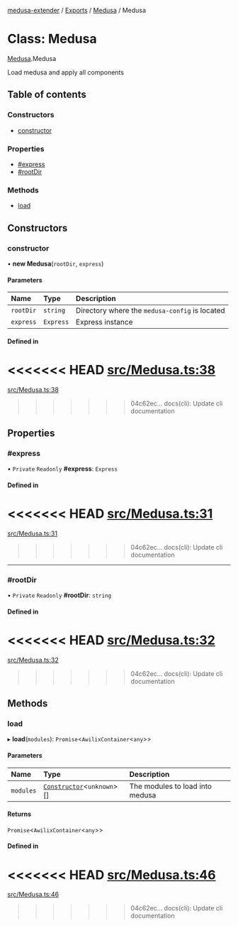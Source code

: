 [medusa-extender](../README.md) / [Exports](../modules.md) / [Medusa](../modules/Medusa.md) / Medusa

# Class: Medusa

[Medusa](../modules/Medusa.md).Medusa

Load medusa and apply all components

## Table of contents

### Constructors

- [constructor](Medusa.Medusa-1.md#constructor)

### Properties

- [#express](Medusa.Medusa-1.md##express)
- [#rootDir](Medusa.Medusa-1.md##rootdir)

### Methods

- [load](Medusa.Medusa-1.md#load)

## Constructors

### constructor

• **new Medusa**(`rootDir`, `express`)

#### Parameters

| Name | Type | Description |
| :------ | :------ | :------ |
| `rootDir` | `string` | Directory where the `medusa-config` is located |
| `express` | `Express` | Express instance |

#### Defined in

<<<<<<< HEAD
[src/Medusa.ts:38](https://github.com/adrien2p/medusa-extender/blob/8d611e7/src/Medusa.ts#L38)
=======
[src/Medusa.ts:38](https://github.com/adrien2p/medusa-extender/blob/b9aa690/src/Medusa.ts#L38)
>>>>>>> 04c62ec... docs(cli): Update cli documentation

## Properties

### #express

• `Private` `Readonly` **#express**: `Express`

#### Defined in

<<<<<<< HEAD
[src/Medusa.ts:31](https://github.com/adrien2p/medusa-extender/blob/8d611e7/src/Medusa.ts#L31)
=======
[src/Medusa.ts:31](https://github.com/adrien2p/medusa-extender/blob/b9aa690/src/Medusa.ts#L31)
>>>>>>> 04c62ec... docs(cli): Update cli documentation

___

### #rootDir

• `Private` `Readonly` **#rootDir**: `string`

#### Defined in

<<<<<<< HEAD
[src/Medusa.ts:32](https://github.com/adrien2p/medusa-extender/blob/8d611e7/src/Medusa.ts#L32)
=======
[src/Medusa.ts:32](https://github.com/adrien2p/medusa-extender/blob/b9aa690/src/Medusa.ts#L32)
>>>>>>> 04c62ec... docs(cli): Update cli documentation

## Methods

### load

▸ **load**(`modules`): `Promise`<`AwilixContainer`<`any`\>\>

#### Parameters

| Name | Type | Description |
| :------ | :------ | :------ |
| `modules` | [`Constructor`](../modules/core_types.md#constructor)<`unknown`\>[] | The modules to load into medusa |

#### Returns

`Promise`<`AwilixContainer`<`any`\>\>

#### Defined in

<<<<<<< HEAD
[src/Medusa.ts:46](https://github.com/adrien2p/medusa-extender/blob/8d611e7/src/Medusa.ts#L46)
=======
[src/Medusa.ts:46](https://github.com/adrien2p/medusa-extender/blob/b9aa690/src/Medusa.ts#L46)
>>>>>>> 04c62ec... docs(cli): Update cli documentation
